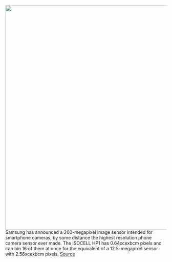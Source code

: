 <img src='https://cdn.vox-cdn.com/thumbor/RvFAuCk9RbmVkOXmh3KmbqvH_II=/0x0:1000x561/1200x800/filters:focal(420x201:580x361)/cdn.vox-cdn.com/uploads/chorus_image/image/69806896/ISOCELL_HP1_GN5_main1.0.jpg' width='700px' /><br/>
Samsung has announced a 200-megapixel image sensor intended for smartphone cameras, by some distance the highest resolution phone camera sensor ever made. The ISOCELL HP1 has 0.64xcexbcm pixels and can bin 16 of them at once for the equivalent of a 12.5-megapixel sensor with 2.56xcexbcm pixels.
<a href='https://www.theverge.com/2021/9/2/22653558/samsung-isocell-hp1-gn5-200-megapixel-camera-sensor-announced'> Source <a/>
